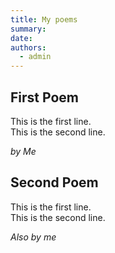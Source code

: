 ```yaml
---
title: My poems
summary:
date:
authors:
  - admin
---
```

First Poem
----------

This is the first line.  
This is the second line.

*by Me*

Second Poem
-----------

This is the first line.  
This is the second line.  

*Also by me*